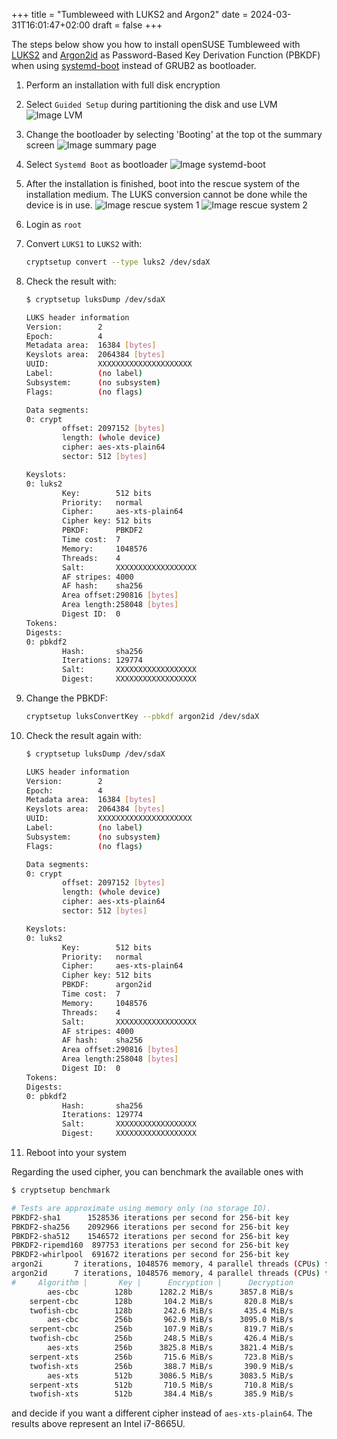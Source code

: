 +++
title = "Tumbleweed with LUKS2 and Argon2"
date = 2024-03-31T16:01:47+02:00
draft = false
+++

The steps below show you how to install openSUSE Tumbleweed with [LUKS2](https://gitlab.com/cryptsetup/LUKS2-docs/blob/main/luks2_doc_wip.pdf) and [Argon2id](https://datatracker.ietf.org/doc/html/rfc9106) as Password-Based Key Derivation Function (PBKDF) when using [systemd-boot](https://news.opensuse.org/2024/03/05/systemd-boot-integration-in-os) instead of GRUB2 as bootloader.

1. Perform an installation with full disk encryption
1. Select `Guided Setup` during partitioning the disk and use LVM
    ![Image LVM](/post/tw_luks2/lvm.png)
1. Change the bootloader by selecting 'Booting' at the top ot the summary screen
    ![Image summary page](/post/tw_luks2/confirmation.png)
1. Select `Systemd Boot` as bootloader
    ![Image systemd-boot](/post/tw_luks2/systemd-boot.png)
1. After the installation is finished, boot into the rescue system of the installation medium.
  The LUKS conversion cannot be done while the device is in use.
    ![Image rescue system 1](/post/tw_luks2/rescue_1.png)
    ![Image rescue system 2](/post/tw_luks2/rescue_2.png)
1. Login as `root`
1. Convert `LUKS1` to `LUKS2` with:

    ```bash
    cryptsetup convert --type luks2 /dev/sdaX
    ```

1. Check the result with:

    ```bash
    $ cryptsetup luksDump /dev/sdaX

    LUKS header information
    Version:        2
    Epoch:          4
    Metadata area:  16384 [bytes]
    Keyslots area:  2064384 [bytes]
    UUID:           XXXXXXXXXXXXXXXXXXXXX
    Label:          (no label)
    Subsystem:      (no subsystem)
    Flags:          (no flags)

    Data segments:
    0: crypt
            offset: 2097152 [bytes]
            length: (whole device)
            cipher: aes-xts-plain64
            sector: 512 [bytes]

    Keyslots:
    0: luks2
            Key:        512 bits
            Priority:   normal
            Cipher:     aes-xts-plain64
            Cipher key: 512 bits
            PBKDF:      PBKDF2
            Time cost:  7
            Memory:     1048576
            Threads:    4
            Salt:       XXXXXXXXXXXXXXXXXX
            AF stripes: 4000
            AF hash:    sha256
            Area offset:290816 [bytes]
            Area length:258048 [bytes]
            Digest ID:  0
    Tokens:
    Digests:
    0: pbkdf2
            Hash:       sha256
            Iterations: 129774
            Salt:       XXXXXXXXXXXXXXXXXX
            Digest:     XXXXXXXXXXXXXXXXXX
    ```

1. Change the PBKDF:

    ```bash
    cryptsetup luksConvertKey --pbkdf argon2id /dev/sdaX
    ```

1. Check the result again with:

    ```bash
    $ cryptsetup luksDump /dev/sdaX

    LUKS header information
    Version:        2
    Epoch:          4
    Metadata area:  16384 [bytes]
    Keyslots area:  2064384 [bytes]
    UUID:           XXXXXXXXXXXXXXXXXXXXX
    Label:          (no label)
    Subsystem:      (no subsystem)
    Flags:          (no flags)

    Data segments:
    0: crypt
            offset: 2097152 [bytes]
            length: (whole device)
            cipher: aes-xts-plain64
            sector: 512 [bytes]

    Keyslots:
    0: luks2
            Key:        512 bits
            Priority:   normal
            Cipher:     aes-xts-plain64
            Cipher key: 512 bits
            PBKDF:      argon2id
            Time cost:  7
            Memory:     1048576
            Threads:    4
            Salt:       XXXXXXXXXXXXXXXXXX
            AF stripes: 4000
            AF hash:    sha256
            Area offset:290816 [bytes]
            Area length:258048 [bytes]
            Digest ID:  0
    Tokens:
    Digests:
    0: pbkdf2
            Hash:       sha256
            Iterations: 129774
            Salt:       XXXXXXXXXXXXXXXXXX
            Digest:     XXXXXXXXXXXXXXXXXX
    ```

1. Reboot into your system

Regarding the used cipher, you can benchmark the available ones with

```bash
$ cryptsetup benchmark

# Tests are approximate using memory only (no storage IO).
PBKDF2-sha1      1528536 iterations per second for 256-bit key
PBKDF2-sha256    2092966 iterations per second for 256-bit key
PBKDF2-sha512    1546572 iterations per second for 256-bit key
PBKDF2-ripemd160  897753 iterations per second for 256-bit key
PBKDF2-whirlpool  691672 iterations per second for 256-bit key
argon2i       7 iterations, 1048576 memory, 4 parallel threads (CPUs) for 256-bit key (requested 2000 ms time)
argon2id      7 iterations, 1048576 memory, 4 parallel threads (CPUs) for 256-bit key (requested 2000 ms time)
#     Algorithm |       Key |      Encryption |      Decryption
        aes-cbc        128b      1282.2 MiB/s      3857.8 MiB/s
    serpent-cbc        128b       104.2 MiB/s       820.8 MiB/s
    twofish-cbc        128b       242.6 MiB/s       435.4 MiB/s
        aes-cbc        256b       962.9 MiB/s      3095.0 MiB/s
    serpent-cbc        256b       107.9 MiB/s       819.7 MiB/s
    twofish-cbc        256b       248.5 MiB/s       426.4 MiB/s
        aes-xts        256b      3825.8 MiB/s      3821.4 MiB/s
    serpent-xts        256b       715.6 MiB/s       723.8 MiB/s
    twofish-xts        256b       388.7 MiB/s       390.9 MiB/s
        aes-xts        512b      3086.5 MiB/s      3083.5 MiB/s
    serpent-xts        512b       710.5 MiB/s       710.8 MiB/s
    twofish-xts        512b       384.4 MiB/s       385.9 MiB/s
```

and decide if you want a different cipher instead of `aes-xts-plain64`. The results above represent an Intel i7-8665U.
